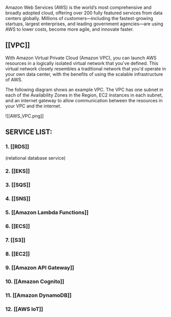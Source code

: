 Amazon Web Services (AWS) is the world’s most comprehensive and broadly adopted cloud, offering over 200 fully featured services from data centers globally. Millions of customers—including the fastest-growing startups, largest enterprises, and leading government agencies—are using AWS to lower costs, become more agile, and innovate faster.

## **[[VPC]]**
With Amazon Virtual Private Cloud (Amazon VPC), you can launch AWS resources in a logically isolated virtual network that you've defined. This virtual network closely resembles a traditional network that you'd operate in your own data center, with the benefits of using the scalable infrastructure of AWS.

The following diagram shows an example VPC. The VPC has one subnet in each of the Availability Zones in the Region, EC2 instances in each subnet, and an internet gateway to allow communication between the resources in your VPC and the internet.

![[AWS_VPC.png]]

## SERVICE LIST:

### **1. [[RDS]]**
(relational database service)
### **2. [[EKS]]**

### **3. [[SQS]]**

### **4. [[SNS]]**

### **5. [[Amazon Lambda Functions]]**

### **6. [[ECS]]**

### **7. [[S3]]**

### **8. [[EC2]]**

### 9. [[Amazon API Gateway]]

### 10. [[Amazon Cognito]]

### 11. [[Amazon DynamoDB]]

### 12. [[AWS IoT]]
